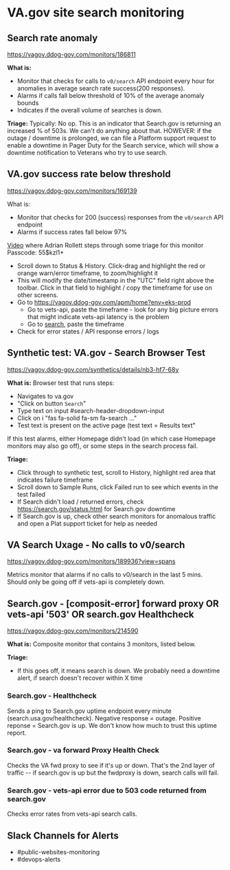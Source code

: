 # VA.gov site search monitoring

## Search rate anomaly
https://vagov.ddog-gov.com/monitors/186811

**What is:**
* Monitor that checks for calls to `v0/search` API endpoint every hour for anomalies in average search rate success(200 responses). 
* Alarms if calls fall below threshold of 10% of the average anomaly bounds
* Indicates if the overall volume of searches is down.

**Triage:**
Typically: No op. This is an indicator that Search.gov is returning an increased % of 503s. We can't do anything about that.
HOWEVER: if the outage / downtime is prolonged, we can file a Platform support request to enable a downtime in Pager Duty for the Search service, which will show a downtime notification to Veterans who try to use search.

## VA.gov success rate below threshold
https://vagov.ddog-gov.com/monitors/169139

What is: 
* Monitor that checks for 200 (success) responses from the `v0/search` API endpoint
* Alarms if success rates fall below 97%

[Video](https://us06web.zoom.us/rec/play/1Ea8wq1sRg2QssQox4fJ5TICQZPxBYQq05VncjI0Hyl8-gnao9RbxHQL1rNo1yI9K2yV63MAN9vXVhPh.LOjbjqtrOAjdoQFh?canPlayFromShare=true&from=my_recording&startTime=1698786445000&componentName=rec-play&originRequestUrl=https%3A%2F%2Fus06web.zoom.us%2Frec%2Fshare%2FE5dbb6Ewhi7ILpS2qMwZ1WmEnRa1caieprd3UEQWmlTVGCSKSKCORZeFrodBHPI.o6MlyTOrLC1En0z1%3FstartTime%3D1698786445000) where Adrian Rollett steps through some triage for this monitor
Passcode: 55$kzl1+

* Scroll down to Status & History. Click-drag and highlight the red or orange warn/error timeframe, to zoom/highlight it
* This will modify the date/timestamp in the "UTC" field right above the toolbar. Click in that field to highlight / copy the timeframe for use on other screens. 
* Go to https://vagov.ddog-gov.com/apm/home?env=eks-prod
  * Go to vets-api, paste the timeframe - look for any big picture errors that might indicate vets-api latency is the problem
  * Go to [search](https://vagov.ddog-gov.com/apm/services/search/operations/rack.request/resources?env=eks-prod&panels=qson%3A%28data%3A%28%29%2Cversion%3A%210%29&resources=qson%3A%28data%3A%28visible%3A%21t%2Chits%3A%28selected%3Atotal%29%2Cerrors%3A%28selected%3Atotal%29%2Clatency%3A%28selected%3Ap95%29%2CtopN%3A%215%29%2Cversion%3A%211%29&summary=qson%3A%28data%3A%28visible%3A%21t%2Cerrors%3A%28selected%3Acount%29%2Chits%3A%28selected%3Acount%29%2Clatency%3A%28selected%3Alatency%2Cslot%3A%28agg%3A95%29%2Cdistribution%3A%28isLogScale%3A%21f%29%2CshowTraceOutliers%3A%21f%29%2Csublayer%3A%28slot%3A%28layers%3Aservice%29%2Cselected%3Apercentage%29%29%2Cversion%3A%211%29&view=spans&start=1704213833501&end=1704217433501&paused=false), paste the timeframe
* Check for error states / API response errors / logs


## Synthetic test: VA.gov - Search Browser Test
https://vagov.ddog-gov.com/synthetics/details/nb3-hf7-68y

**What is:** Browser test that runs steps:
* Navigates to va.gov
* "Click on button `Search`"
* Type text on input #search-header-dropdown-input
* Click on i "fas fa-solid fa-sm fa-search ..."
* Test text is present on the active page (test text = Results text"

If this test alarms, either Homepage didn't load (in which case Homepage monitors may also go off), or some steps in the search process fail. 

**Triage:**
* Click through to synthetic test, scroll to History, highlight red area that indicates failure timeframe
* Scroll down to Sample Runs, click Failed run to see which events in the test failed
* If Search didn't load / returned errors, check https://search.gov/status.html for Search.gov downtime
* If Search.gov is up, check other search monitors for anomalous traffic and open a Plat support ticket for help as needed

## VA Search Uxage - No calls to v0/search
https://vagov.ddog-gov.com/monitors/189936?view=spans

Metrics monitor that alarms if no calls to v0/search in the last 5 mins.
Should only be going off if vets-api is completely down. 

## Search.gov - [composit-error] forward proxy OR vets-api '503' OR search.gov Healthcheck
https://vagov.ddog-gov.com/monitors/214590

**What is:**
Composite monitor that contains 3 monitors, listed below.

**Triage:**
* If this goes off, it means search is down. We probably need a downtime alert, if search doesn't recover within X time

### Search.gov - Healthcheck 
Sends a ping to Search.gov uptime endpoint every minute (search.usa.gov/healthcheck). Negative response = outage. Positive reponse = Search.gov is up. We don't know how much to trust this uptime report.

### Search.gov - va forward Proxy Health Check
Checks the VA fwd proxy to see if it's up or down. That's the 2nd layer of traffic -- if search.gov is up but the fwdproxy is down, search calls will fail.

### Search.gov - vets-api error due to 503 code returned from search.gov
Checks error rates from vets-api search calls. 
 
## Slack Channels for Alerts
- #public-websites-monitoring
- #devops-alerts
